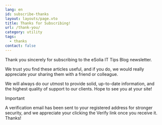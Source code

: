 ```yaml
---
lang: en
id: subscribe-thanks
layout: layouts/page.vto
title: Thanks for Subscribing!
url: /thank-you/
category: utility
tags:
  - thanks
contact: false
---
```


Thank you sincerely for subscribing to the eSolia IT Tips Blog newsletter. 

We trust you find these articles useful, and if you do, we would really appreciate your sharing them with a friend or colleague. 

We will always do our utmost to provide solid, up-to-date information, and the highest quality of support to our clients. Hope to see you at your site! 

> [!IMPORTANT]
> A verification email has been sent to your registered address for stronger security, and we appreciate your clicking the Verify link once you receive it. Thanks!